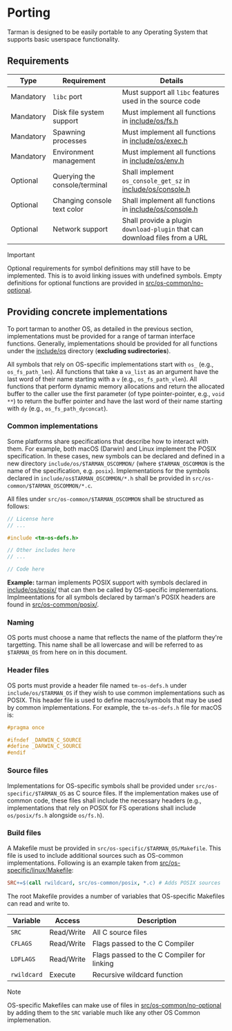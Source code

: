 # Porting
Tarman is designed to be easily portable to any Operating System that supports basic userspace functionality.

## Requirements
| Type      | Requirement                   | Details                                                                                |
| --------- | ----------------------------- | -------------------------------------------------------------------------------------- |
| Mandatory | `libc` port                   | Must support all `libc` features used in the source code                               |
| Mandatory | Disk file system support      | Must implement all functions in [include/os/fs.h](../include/os/fs.h)                  |
| Mandatory | Spawning processes            | Must implement all functions in [include/os/exec.h](../include/os/exec.h)              |
| Mandatory | Environment management        | Must implement all functions in [include/os/env.h](../include/os/env.h)                |
| Optional  | Querying the console/terminal | Shall implement `os_console_get_sz` in [include/os/console.h](../include/os/console.h) |
| Optional  | Changing console text color   | Shall implement all functions in [include/os/console.h](../include/os/console.h)       |
| Optional  | Network support               | Shall provide a plugin `download-plugin` that can download files from a URL            |

> [!IMPORTANT]
> Optional requirements for symbol definitions may still have to be implemented. This is to avoid linking issues with undefined symbols. Empty definitions for optional functions are provided in [src/os-common/no-optional](../src/os-common/no-optional).

## Providing concrete implementations
To port tarman to another OS, as detailed in the previous section, implementations must be provided for a range of tarman interface functions. Generally, implementations should be provided for all functions under the [include/os](../include/os/) directory (**excluding sudirectories**).

All symbols that rely on OS-specific implementations start with `os_` (e.g., `os_fs_path_len`). All functions that take a `va_list` as an argument have the last word of their name starting with a `v` (e.g., `os_fs_path_vlen`). All functions that perform dynamic memory allocations and return the allocated buffer to the caller use the first parameter (of type pointer-pointer, e.g., `void **`) to return the buffer pointer and have the last word of their name starting with `dy` (e.g., `os_fs_path_dyconcat`).

### Common implementations
Some platforms share specifications that describe how to interact with them. For example, both macOS (Darwin) and Linux implement the POSIX specification. In these cases, new symbols can be declared and defined in a new directory `include/os/$TARMAN_OSCOMMON/` (where `$TARMAN_OSCOMMON` is the name of the specification, e.g. `posix`). Implementations for the symbols declared in `include/os$TARMAN_OSCOMMON/*.h` shall be provided in `src/os-common/$TARMAN_OSCOMMON/*.c`.

All files under `src/os-common/$TARMAN_OSCOMMON` shall be structured as follows:
```c
// License here
// ...

#include <tm-os-defs.h>

// Other includes here
// ...

// Code here
```

**Example:** tarman implements POSIX support with symbols declared in [include/os/posix/](../include/os/posix/) that can then be called by OS-specific implementations. Implmeentations for all symbols declared by tarman's POSIX headers are found in [src/os-common/posix/](../include/os/posix/).

### Naming
OS ports must choose a name that reflects the name of the platform they're targetting. This name shall be all lowercase and will be referred to as `$TARMAN_OS` from here on in this document.

### Header files
OS ports must provide a header file named `tm-os-defs.h` under `include/os/$TARMAN_OS` if they wish to use common implementations such as POSIX. This header file is used to define macros/symbols that may be used by common implementations. For example, the `tm-os-defs.h` file for macOS is:
```c
#pragma once

#ifndef _DARWIN_C_SOURCE
#define _DARWIN_C_SOURCE
#endif
```

### Source files
Implementations for OS-specific symbols shall be provided under `src/os-specific/$TARMAN_OS` as C source files. If the implementation makes use of common code, these files shall include the necessary headers (e.g., implementations that rely on POSIX for FS operations shall include `os/posix/fs.h` alongside `os/fs.h`).

### Build files
A Makefile must be provided in `src/os-specific/$TARMAN_OS/Makefile`. This file is used to include additional sources such as OS-common implementations. Following is an example taken from [src/os-specific/linux/Makefile](../src/os-specific/linux/Makefile):
```Makefile
SRC+=$(call rwildcard, src/os-common/posix, *.c) # Adds POSIX sources
```

The root Makefile provides a number of variables that OS-specific Makefiles can read and write to.

| Variable    | Access     | Description                                |
| ----------- | ---------- | ------------------------------------------ |
| `SRC`       | Read/Write | All C source files                         |
| `CFLAGS`    | Read/Write | Flags passed to the C Compiler             |
| `LDFLAGS`   | Read/Write | Flags passed to the C Compiler for linking |
| `rwildcard` | Execute    | Recursive wildcard function                |

> [!NOTE]
> OS-specific Makefiles can make use of files in [src/os-common/no-optional](../src/os-common/no-optional) by adding them to the `SRC` variable much like any other OS Common implemenation.
